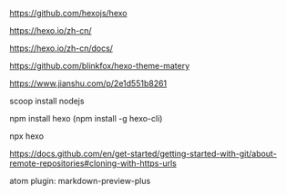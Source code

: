 https://github.com/hexojs/hexo

https://hexo.io/zh-cn/

https://hexo.io/zh-cn/docs/

https://github.com/blinkfox/hexo-theme-matery

https://www.jianshu.com/p/2e1d551b8261

scoop install nodejs

npm install hexo (npm install -g hexo-cli)

npx hexo <command>

https://docs.github.com/en/get-started/getting-started-with-git/about-remote-repositories#cloning-with-https-urls

atom plugin: markdown-preview-plus
